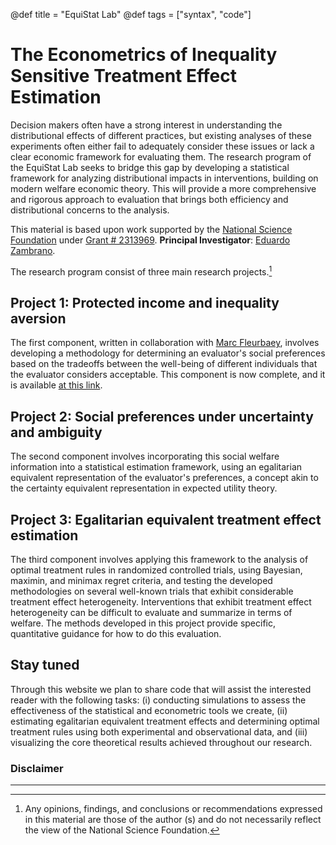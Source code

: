 @def title = "EquiStat Lab"
@def tags = ["syntax", "code"]

# The Econometrics of Inequality Sensitive Treatment Effect Estimation

Decision makers often have a strong interest in understanding the distributional effects of different practices, but existing analyses of these experiments often either fail to adequately consider these issues or lack a clear economic framework for evaluating them. The research program of the EquiStat Lab seeks to bridge this gap by developing a statistical framework for analyzing distributional impacts in interventions, building on modern welfare economic theory. This will provide a more comprehensive and rigorous approach to evaluation that brings both efficiency and distributional concerns to the analysis.

This material is based upon work supported by the [National Science Foundation](https://www.nsf.gov/) under [Grant # 2313969](https://www.nsf.gov/awardsearch/showAward?AWD_ID=2313969). **Principal Investigator**: [Eduardo Zambrano](https://eduardo-zambrano.github.io/).

The research program consist of three main research projects.[^a]

## Project 1: Protected income and inequality aversion
The first component, written in collaboration with [Marc Fleurbaey](https://sites.google.com/site/marcfleurbaey/Home), involves developing a methodology for determining an evaluator's social preferences based on the tradeoffs between the well-being of different individuals that the evaluator considers acceptable. This component is now complete, and it is available [at this link](https://osf.io/tnu2q/).

## Project 2: Social preferences under uncertainty and ambiguity
The second component involves incorporating this social welfare information into a statistical estimation framework, using an egalitarian equivalent representation of the evaluator's preferences, a concept akin to the certainty equivalent representation in expected utility theory. 

## Project 3: Egalitarian equivalent treatment effect estimation
The third component involves applying this framework to the analysis of optimal treatment rules in randomized controlled trials, using Bayesian, maximin, and minimax regret criteria, and testing the developed methodologies on several well-known trials that exhibit considerable treatment effect heterogeneity. Interventions that exhibit treatment effect heterogeneity can be difficult to evaluate and summarize in terms of welfare. The methods developed in this project provide specific, quantitative guidance for how to do this evaluation.

## Stay tuned
Through this website we plan to share code that will assist the interested reader with the following tasks: (i) conducting simulations to assess the effectiveness of the statistical and econometric tools we create, (ii) estimating egalitarian equivalent treatment effects and determining optimal treatment rules using both experimental and observational data, and (iii) visualizing the core theoretical results achieved throughout our research.


### Disclaimer
[^a]: Any opinions, findings, and conclusions or recommendations expressed in this material are those of the author (s) and do not necessarily reflect the view of the National Science Foundation.

---
